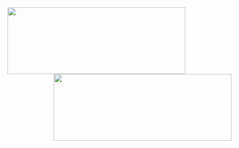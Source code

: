 <a>
  <img align="left" src="https://github-readme-stats.vercel.app/api?username=danielglazer26&show_icons=true&theme=radical&cache_seconds=1800" height="150" width="400"/>
  <img align="right" src="https://github-readme-stats.vercel.app/api/top-langs/?username=danielglazer26&layout=compact&hide=html&count_private=true" height="150" width="400"/>
</a>
